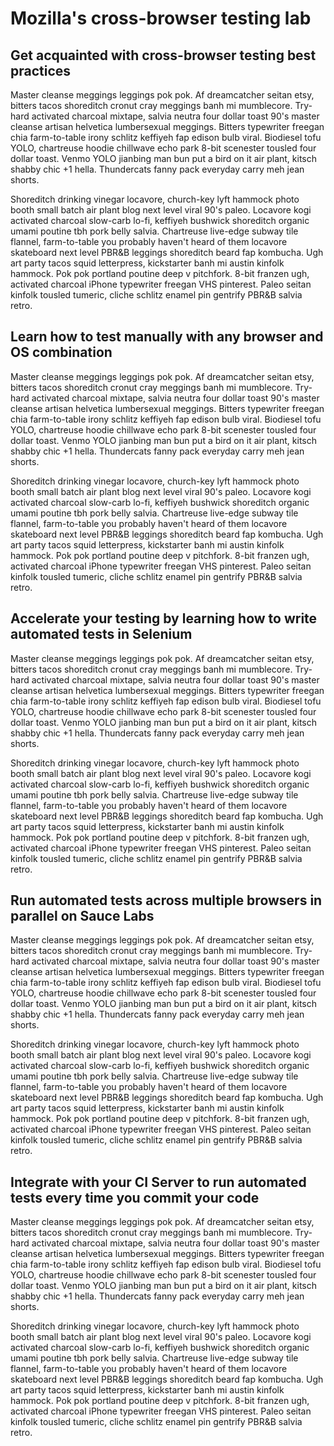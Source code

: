 # Mozilla's cross-browser testing lab

## Get acquainted with cross-browser testing best practices

Master cleanse meggings leggings pok pok. Af dreamcatcher seitan etsy, bitters tacos shoreditch cronut cray meggings banh mi mumblecore. Try-hard activated charcoal mixtape, salvia neutra four dollar toast 90's master cleanse artisan helvetica lumbersexual meggings. Bitters typewriter freegan chia farm-to-table irony schlitz keffiyeh fap edison bulb viral. Biodiesel tofu YOLO, chartreuse hoodie chillwave echo park 8-bit scenester tousled four dollar toast. Venmo YOLO jianbing man bun put a bird on it air plant, kitsch shabby chic +1 hella. Thundercats fanny pack everyday carry meh jean shorts.

Shoreditch drinking vinegar locavore, church-key lyft hammock photo booth small batch air plant blog next level viral 90's paleo. Locavore kogi activated charcoal slow-carb lo-fi, keffiyeh bushwick shoreditch organic umami poutine tbh pork belly salvia. Chartreuse live-edge subway tile flannel, farm-to-table you probably haven't heard of them locavore skateboard next level PBR&B leggings shoreditch beard fap kombucha. Ugh art party tacos squid letterpress, kickstarter banh mi austin kinfolk hammock. Pok pok portland poutine deep v pitchfork. 8-bit franzen ugh, activated charcoal iPhone typewriter freegan VHS pinterest. Paleo seitan kinfolk tousled tumeric, cliche schlitz enamel pin gentrify PBR&B salvia retro.

## Learn how to test manually with any browser and OS combination

Master cleanse meggings leggings pok pok. Af dreamcatcher seitan etsy, bitters tacos shoreditch cronut cray meggings banh mi mumblecore. Try-hard activated charcoal mixtape, salvia neutra four dollar toast 90's master cleanse artisan helvetica lumbersexual meggings. Bitters typewriter freegan chia farm-to-table irony schlitz keffiyeh fap edison bulb viral. Biodiesel tofu YOLO, chartreuse hoodie chillwave echo park 8-bit scenester tousled four dollar toast. Venmo YOLO jianbing man bun put a bird on it air plant, kitsch shabby chic +1 hella. Thundercats fanny pack everyday carry meh jean shorts.

Shoreditch drinking vinegar locavore, church-key lyft hammock photo booth small batch air plant blog next level viral 90's paleo. Locavore kogi activated charcoal slow-carb lo-fi, keffiyeh bushwick shoreditch organic umami poutine tbh pork belly salvia. Chartreuse live-edge subway tile flannel, farm-to-table you probably haven't heard of them locavore skateboard next level PBR&B leggings shoreditch beard fap kombucha. Ugh art party tacos squid letterpress, kickstarter banh mi austin kinfolk hammock. Pok pok portland poutine deep v pitchfork. 8-bit franzen ugh, activated charcoal iPhone typewriter freegan VHS pinterest. Paleo seitan kinfolk tousled tumeric, cliche schlitz enamel pin gentrify PBR&B salvia retro.

## Accelerate your testing by learning how to write automated tests in Selenium

Master cleanse meggings leggings pok pok. Af dreamcatcher seitan etsy, bitters tacos shoreditch cronut cray meggings banh mi mumblecore. Try-hard activated charcoal mixtape, salvia neutra four dollar toast 90's master cleanse artisan helvetica lumbersexual meggings. Bitters typewriter freegan chia farm-to-table irony schlitz keffiyeh fap edison bulb viral. Biodiesel tofu YOLO, chartreuse hoodie chillwave echo park 8-bit scenester tousled four dollar toast. Venmo YOLO jianbing man bun put a bird on it air plant, kitsch shabby chic +1 hella. Thundercats fanny pack everyday carry meh jean shorts.

Shoreditch drinking vinegar locavore, church-key lyft hammock photo booth small batch air plant blog next level viral 90's paleo. Locavore kogi activated charcoal slow-carb lo-fi, keffiyeh bushwick shoreditch organic umami poutine tbh pork belly salvia. Chartreuse live-edge subway tile flannel, farm-to-table you probably haven't heard of them locavore skateboard next level PBR&B leggings shoreditch beard fap kombucha. Ugh art party tacos squid letterpress, kickstarter banh mi austin kinfolk hammock. Pok pok portland poutine deep v pitchfork. 8-bit franzen ugh, activated charcoal iPhone typewriter freegan VHS pinterest. Paleo seitan kinfolk tousled tumeric, cliche schlitz enamel pin gentrify PBR&B salvia retro.

## Run automated tests across multiple browsers in parallel on Sauce Labs

Master cleanse meggings leggings pok pok. Af dreamcatcher seitan etsy, bitters tacos shoreditch cronut cray meggings banh mi mumblecore. Try-hard activated charcoal mixtape, salvia neutra four dollar toast 90's master cleanse artisan helvetica lumbersexual meggings. Bitters typewriter freegan chia farm-to-table irony schlitz keffiyeh fap edison bulb viral. Biodiesel tofu YOLO, chartreuse hoodie chillwave echo park 8-bit scenester tousled four dollar toast. Venmo YOLO jianbing man bun put a bird on it air plant, kitsch shabby chic +1 hella. Thundercats fanny pack everyday carry meh jean shorts.

Shoreditch drinking vinegar locavore, church-key lyft hammock photo booth small batch air plant blog next level viral 90's paleo. Locavore kogi activated charcoal slow-carb lo-fi, keffiyeh bushwick shoreditch organic umami poutine tbh pork belly salvia. Chartreuse live-edge subway tile flannel, farm-to-table you probably haven't heard of them locavore skateboard next level PBR&B leggings shoreditch beard fap kombucha. Ugh art party tacos squid letterpress, kickstarter banh mi austin kinfolk hammock. Pok pok portland poutine deep v pitchfork. 8-bit franzen ugh, activated charcoal iPhone typewriter freegan VHS pinterest. Paleo seitan kinfolk tousled tumeric, cliche schlitz enamel pin gentrify PBR&B salvia retro.

## Integrate with your CI Server to run automated tests every time you commit your code

Master cleanse meggings leggings pok pok. Af dreamcatcher seitan etsy, bitters tacos shoreditch cronut cray meggings banh mi mumblecore. Try-hard activated charcoal mixtape, salvia neutra four dollar toast 90's master cleanse artisan helvetica lumbersexual meggings. Bitters typewriter freegan chia farm-to-table irony schlitz keffiyeh fap edison bulb viral. Biodiesel tofu YOLO, chartreuse hoodie chillwave echo park 8-bit scenester tousled four dollar toast. Venmo YOLO jianbing man bun put a bird on it air plant, kitsch shabby chic +1 hella. Thundercats fanny pack everyday carry meh jean shorts.

Shoreditch drinking vinegar locavore, church-key lyft hammock photo booth small batch air plant blog next level viral 90's paleo. Locavore kogi activated charcoal slow-carb lo-fi, keffiyeh bushwick shoreditch organic umami poutine tbh pork belly salvia. Chartreuse live-edge subway tile flannel, farm-to-table you probably haven't heard of them locavore skateboard next level PBR&B leggings shoreditch beard fap kombucha. Ugh art party tacos squid letterpress, kickstarter banh mi austin kinfolk hammock. Pok pok portland poutine deep v pitchfork. 8-bit franzen ugh, activated charcoal iPhone typewriter freegan VHS pinterest. Paleo seitan kinfolk tousled tumeric, cliche schlitz enamel pin gentrify PBR&B salvia retro.
